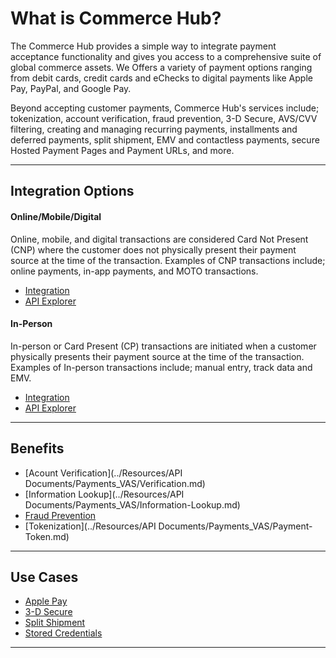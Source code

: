 # What is Commerce Hub?

The Commerce Hub provides a simple way to integrate payment acceptance functionality and gives you access to a comprehensive suite of global commerce assets. We Offers a variety of payment options ranging from debit cards, credit cards and eChecks to digital payments like Apple Pay, PayPal, and Google Pay.

Beyond accepting customer payments, Commerce Hub's services include; tokenization, account verification, fraud prevention, 3-D Secure, AVS/CVV filtering, creating and managing recurring payments, installments and deferred payments, split shipment, EMV and contactless payments, secure Hosted Payment Pages and Payment URLs, and more.

---

## Integration Options

#### Online/Mobile/Digital

Online, mobile, and digital transactions are considered Card Not Present (CNP) where the  customer does not physically present their payment source at the time of the transaction. Examples of CNP transactions include; online payments, in-app payments, and MOTO transactions.

- [Integration](Getting-Started-Online.md)
- [API Explorer](url)

#### In-Person

In-person or Card Present (CP) transactions are initiated when a customer physically presents their payment source at the time of the transaction. Examples of In-person transactions include; manual entry, track data and EMV.

- [Integration](Getting-Started-InPerson.md)
- [API Explorer](url)

---

## Benefits

- [Acount Verification](../Resources/API Documents/Payments_VAS/Verification.md)
- [Information Lookup](../Resources/API Documents/Payments_VAS/Information-Lookup.md)
- [Fraud Prevention](../Resources/Guides/Fraud/Fraud-Settings.md)
- [Tokenization](../Resources/API Documents/Payments_VAS/Payment-Token.md)

---

## Use Cases

- [Apple Pay](../Online-Mobile-Digital/Wallets-AltPayments/Apple-Pay/Apple-Pay.md)
- [3-D Secure](../Online-Mobile-Digital/3D-Secure/3DSecure.md)
- [Split Shipment](../Resources/Guides/Split-Shipment.md)
- [Stored Credentials](../Resources/Guides/Stored-Credentials.md)

---